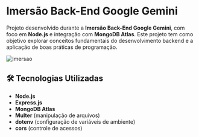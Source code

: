 # Imersão Back-End Google Gemini

Projeto desenvolvido durante a **Imersão Back-End Google Gemini**, com foco em **Node.js** e integração com **MongoDB Atlas**. Este projeto tem como objetivo explorar conceitos fundamentais do desenvolvimento backend e a aplicação de boas práticas de programação.

![imersao](https://github.com/user-attachments/assets/ea2d6e78-6843-44e4-9a64-774e103c30ec)

## 🛠️ Tecnologias Utilizadas

- **Node.js**  
- **Express.js**  
- **MongoDB Atlas**  
- **Multer** (manipulação de arquivos)  
- **dotenv** (configuração de variáveis de ambiente)  
- **cors** (controle de acessos)

